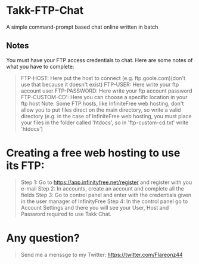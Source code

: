 # Takk-FTP-Chat
A simple command-prompt based chat online written in batch
## Notes
You must have your FTP access credentials to chat. Here are some notes of what you have to complete:
> FTP-HOST: Here put the host to connect (e.g. ftp.goole.com)(don't use that because it doesn't exist)
> FTP-USER: Here write your ftp account user
> FTP-PASSWORD: Here write your ftp account password
> FTP-CUSTOM-CD': Here you can choose a specific location in your ftp host
> Note: Some FTP hosts, like InfiniteFree web hosting, don't allow you to put files direct on the main directory, so write a valid directory (e.g. in the case of InfiniteFree web hosting, you must place your files in the folder called 'htdocs', so in 'ftp-custom-cd.txt' write 'htdocs')
# Creating a free web hosting to use its FTP:
> Step 1:
> Go to https://app.infinityfree.net/register and register with you e-mail
> Step 2:
> In accounts, create an account and complete all the fields
> Step 3:
> Go to control panel and enter with the credentials given in the user manager of InfinityFree
> Step 4:
> In the control panel go to Account Settings and there you will see your User, Host and Password required to use Takk Chat.

# Any question?
> Send me a menssge to my Twitter: https://twitter.com/Flareonz44

